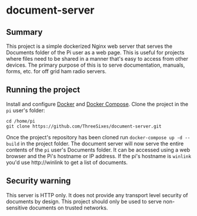 # document-server
## Summary
This project is a simple dockerized Nginx web server that serves the Documents folder of the Pi user as a web page. This is useful for projects where files need to be shared in a manner that's easy to access from other devices. The primary purpose of this is to serve documentation, manuals, forms, etc. for off grid ham radio servers.

## Running the project
Install and configure [Docker](https://docs.docker.com/engine/install/debian/) and [Docker Compose](https://dev.to/rohansawant/installing-docker-and-docker-compose-on-the-raspberry-pi-in-5-simple-steps-3mgl).
Clone the project in the `pi` user's folder:
```
cd /home/pi
git clone https://github.com/ThreeSixes/document-server.git
```

Once the project's repository has been cloned run `docker-compose up -d --build` in the project folder.
The document server will now serve the entire contents of the `pi` user's Documents folder. It can be accessed using a web browser and the Pi's hostname or IP address. If the pi's hostname is `winlink` you'd use http://winlink to get a list of documents.


## Security warning
This server is HTTP only. It does not provide any transport level security of documents by design. This project should only be used to serve non-sensitive documents on trusted networks.
